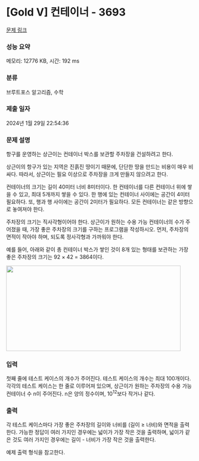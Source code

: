 # [Gold V] 컨테이너 - 3693 

[문제 링크](https://www.acmicpc.net/problem/3693) 

### 성능 요약

메모리: 12776 KB, 시간: 192 ms

### 분류

브루트포스 알고리즘, 수학

### 제출 일자

2024년 1월 29일 22:54:36

### 문제 설명

<p>항구를 운영하는 상근이는 컨테이너 박스를 보관할 주차장을 건설하려고 한다.</p>

<p>상근이의 항구가 있는 지역은 진흙진 땅이기 때문에, 단단한 땅을 만드는 비용이 매우 비싸다. 따라서, 상근이는 필요 이상으로 주차장을 크게 만들지 않으려고 한다.</p>

<p>컨테이너의 크기는 길이 40미터 너비 8미터이다. 한 컨테이너를 다른 컨테이너 위에 쌓을 수 있고, 최대 5개까지 쌓을 수 있다. 한 행에 있는 컨테이너 사이에는 공간이 4미터 필요하다. 또, 행과 행 사이에는 공간이 2미터가 필요하다. 모든 컨테이너는 같은 방향으로 놓여져야 한다.</p>

<p>주차장의 크기는 직사각형이어야 한다. 상근이가 원하는 수용 가능 컨테이너의 수가 주어졌을 때, 가장 좋은 주차장의 크기를 구하는 프로그램을 작성하시오. 먼저, 주차장의 면적이 작아야 하며, 되도록 정사각형과 가까워야 한다.</p>

<p>예를 들어, 아래와 같이 총 컨테이너 박스가 쌓인 것이 8개 있는 형태를 보관하는 가장 좋은 주차장의 크기는 92 × 42 = 3864이다.</p>

<p><img alt="" src="https://www.acmicpc.net/upload/images/container.png" style="height:229px; opacity:0.9; width:468px"></p>

### 입력 

 <p>첫째 줄에 테스트 케이스의 개수가 주어진다. 테스트 케이스의 개수는 최대 100개이다. 각각의 테스트 케이스는 한 줄로 이루어져 있으며, 상근이가 원하는 주차장의 수용 가능 컨테이너 수 n이 주어진다. n은 양의 정수이며, 10<sup>12</sup>보다 작거나 같다.</p>

### 출력 

 <p>각 테스트 케이스마다 가장 좋은 주차장의 길이와 너비를 (길이 ≥ 너비)와 면적을 출력한다. 가능한 정답이 여러 가지인 경우에는 넓이가 가장 작은 것을 출력하며, 넓이가 같은 것도 여러 가지인 경우에는 길이 - 너비가 가장 작은 것을 출력한다.</p>

<p>예제 출력 형식을 참고한다.</p>

